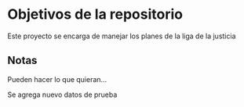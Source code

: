 # Objetivos de la repositorio

Este proyecto se encarga de manejar los planes de la liga de la justicia


## Notas
Pueden hacer lo que quieran...


Se agrega nuevo datos de prueba
